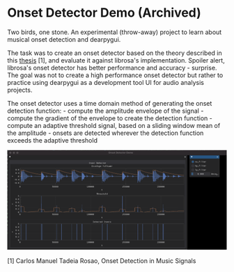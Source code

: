 # Onset Detector Demo (Archived)

Two birds, one stone. An experimental (throw-away) project to learn about musical onset detection and dearpygui.

The task was to create an onset detector based on the theory described in this [thesis](https://repositorio.iscte-iul.pt/bitstream/10071/5991/1/dissertationCarlosRosao.pdf) [1], and evaluate it against librosa's implementation. Spoiler alert, librosa's onset detector has better performance and accuracy - surprise. The goal was not to create a high performance onset detector but rather to practice using dearpygui as a development tool UI for audio analysis projects.

The onset detector uses a time domain method of generating the onset detection function:
    - compute the amplitude envelope of the signal
    - compute the gradient of the envelope to create the detection function
    - compute an adaptive threshold signal, based on a sliding window mean of the amplitude
    - onsets are detected wherever the detection function exceeds the adaptive threshold

![screenshot](data/ui-screenshot.png)

[1] Carlos Manuel Tadeia Rosao, Onset Detection in Music Signals